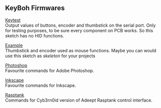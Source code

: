 ## KeyBoh Firmwares

[Keytest](./keytest)  
Output values of buttons, encoder and thumbstick on the serial port. 
Only for testing purposes, to be sure every component on PCB works. So this sketch has no HID functions.

[Example](./example)  
Thumbstick and encoder used as mouse functions. 
Maybe you can would use this sketch as _skeleton_ for your projects

[Photoshop](./photoshop)  
Favourite commands for Adobe Photoshop.

[Inkscape](./inkscape)  
Favourite commands for Inkscape.

[Rasptank](./rasptank)  
Commands for Cyb3rn0id version of Adeept Rasptank control interface.